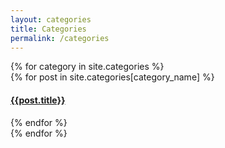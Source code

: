 ```yaml
---
layout: categories
title: Categories
permalink: /categories
---
```


<div id="archives">
  {% for category in site.categories %}
    <div class="archive-group">
     <!-- {% capture category_name %}{{ category | first }}{% endcapture %}
       <div id="#{{ category_name | slugize }}"></div> -->
      <!-- <h3 class="category-head">{{ category_name }}</h3> 
      <a name="{{ category_name | slugize }}"></a>-->
      {% for post in site.categories[category_name] %}
      <article class="archive-item">
        <h4>
            <a href="{{ site.baseurl }}{{ post.url }}">{{post.title}}</a>
        </h4>
      </article>
      {% endfor %}
    </div>
  {% endfor %}
</div>